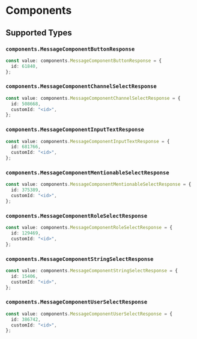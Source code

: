 # Components


## Supported Types

### `components.MessageComponentButtonResponse`

```typescript
const value: components.MessageComponentButtonResponse = {
  id: 61840,
};
```

### `components.MessageComponentChannelSelectResponse`

```typescript
const value: components.MessageComponentChannelSelectResponse = {
  id: 508668,
  customId: "<id>",
};
```

### `components.MessageComponentInputTextResponse`

```typescript
const value: components.MessageComponentInputTextResponse = {
  id: 681766,
  customId: "<id>",
};
```

### `components.MessageComponentMentionableSelectResponse`

```typescript
const value: components.MessageComponentMentionableSelectResponse = {
  id: 375389,
  customId: "<id>",
};
```

### `components.MessageComponentRoleSelectResponse`

```typescript
const value: components.MessageComponentRoleSelectResponse = {
  id: 129469,
  customId: "<id>",
};
```

### `components.MessageComponentStringSelectResponse`

```typescript
const value: components.MessageComponentStringSelectResponse = {
  id: 15406,
  customId: "<id>",
};
```

### `components.MessageComponentUserSelectResponse`

```typescript
const value: components.MessageComponentUserSelectResponse = {
  id: 386742,
  customId: "<id>",
};
```

